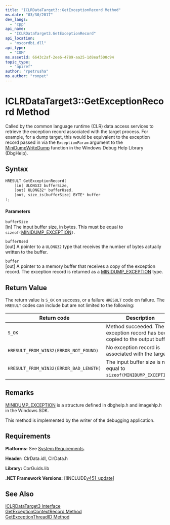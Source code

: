 ```yaml
---
title: "ICLRDataTarget3::GetExceptionRecord Method"
ms.date: "03/30/2017"
dev_langs: 
  - "cpp"
api_name: 
  - "ICLRDataTarget3.GetExceptionRecord"
api_location: 
  - "mscordbi.dll"
api_type: 
  - "COM"
ms.assetid: 6643c2af-2ee6-4789-aa25-1d8eaf500c94
topic_type: 
  - "apiref"
author: "rpetrusha"
ms.author: "ronpet"
---
```

# ICLRDataTarget3::GetExceptionRecord Method
Called by the common language runtime (CLR) data access services to retrieve the exception record associated with the target process. For example, for a dump target, this would be equivalent to the exception record passed in via the `ExceptionParam` argument to the [MiniDumpWriteDump](http://msdn.microsoft.com/library/windows/desktop/ms680360.aspx) function in the Windows Debug Help Library (DbgHelp).  

## Syntax  

```cpp  
HRESULT GetExceptionRecord(  
    [in] ULONG32 bufferSize,  
    [out] ULONG32* bufferUsed,  
    [out, size_is(bufferSize] BYTE* buffer  
);  
```  

#### Parameters  
 `bufferSize`  
 [in] The input buffer size, in bytes. This must be equal to `sizeof(`[MINIDUMP_EXCEPTION](http://msdn.microsoft.com/library/windows/desktop/ms680367.aspx)`)`.  

 `bufferUsed`  
 [out] A pointer to a `ULONG32` type that receives the number of bytes actually written to the buffer.  

 `buffer`  
 [out] A pointer to a memory buffer that receives a copy of the exception record. The exception record is returned as a [MINIDUMP_EXCEPTION](http://msdn.microsoft.com/library/windows/desktop/ms680367.aspx) type.  

## Return Value  
 The return value is `S_OK` on success, or a failure `HRESULT` code on failure. The `HRESULT` codes can include but are not limited to the following:  


|Return code|Description|  
|-----------------|-----------------|  
|`S_OK`|Method succeeded. The exception record has been copied to the output buffer.|  
|`HRESULT_FROM_WIN32(ERROR_NOT_FOUND)`|No exception record is associated with the target.|  
|`HRESULT_FROM_WIN32(ERROR_BAD_LENGTH)`|The input buffer size is not equal to `sizeof(MINIDUMP_EXCEPTION)`.|  

## Remarks  
 [MINIDUMP_EXCEPTION](http://msdn.microsoft.com/library/windows/desktop/ms680367.aspx) is a structure defined in dbghelp.h and imagehlp.h in the Windows SDK.  

 This method is implemented by the writer of the debugging application.  

## Requirements  
 **Platforms:** See [System Requirements](../../../../docs/framework/get-started/system-requirements.md).  

 **Header:** ClrData.idl, ClrData.h  

 **Library:** CorGuids.lib  

 **.NET Framework Versions:** [!INCLUDE[v451_update](../../../../includes/v451-update-md.md)]  

## See Also  
 [ICLRDataTarget3 Interface](../../../../docs/framework/unmanaged-api/debugging/iclrdatatarget3-interface.md)  
 [GetExceptionContextRecord Method](../../../../docs/framework/unmanaged-api/debugging/iclrdatatarget3-getexceptioncontextrecord-method.md)  
 [GetExceptionThreadID Method](../../../../docs/framework/unmanaged-api/debugging/iclrdatatarget3-getexceptionthreadid-method.md)
